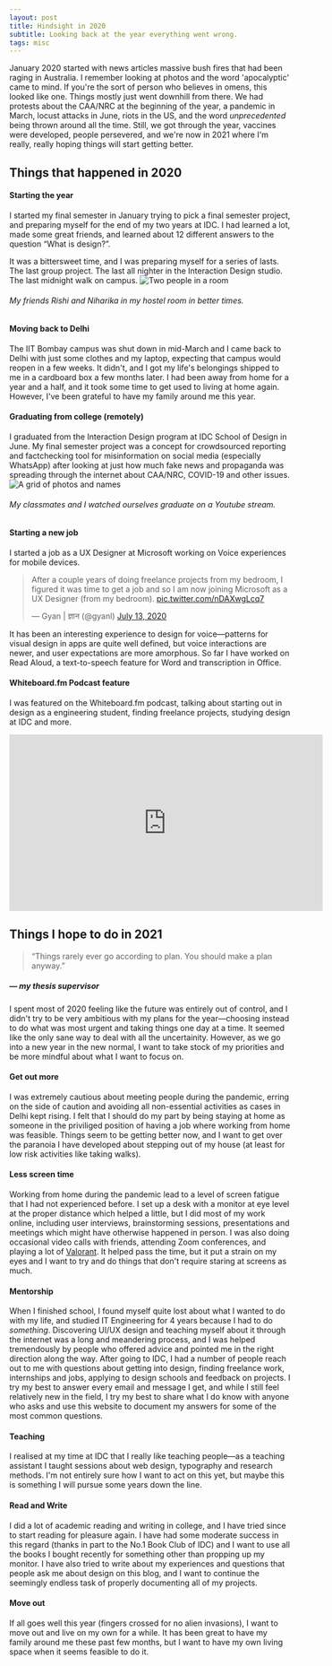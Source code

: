 ```yaml
---
layout: post
title: Hindsight in 2020
subtitle: Looking back at the year everything went wrong.
tags: misc
---
```


January 2020 started with news articles massive bush fires that had been raging in Australia. I remember looking at photos and the word 'apocalyptic' came to mind. If you're the sort of person who believes in omens, this looked like one. Things mostly just went downhill from there. We had protests about the CAA/NRC at the beginning of the year, a pandemic in March, locust attacks in June, riots in the US, and the word *unprecedented* being thrown around all the time. Still, we got through the year, vaccines were developed, people persevered, and we're now in 2021 where I'm really, really hoping things will start getting better. 

## Things that happened in 2020

#### Starting the year
I started my final semester in January trying to pick a final semester project, and preparing myself for the end of my two years at IDC. I had learned a lot, made some great friends, and learned about 12 different answers to the question “What is design?”. 

It was a bittersweet time, and I was preparing myself for a series of lasts. The last group project. The last all nighter in the Interaction Design studio. The last midnight walk on campus.
![Two people in a room](https://gyanl.com/assets/room-c703.jpg)
###### My friends Rishi and Niharika in my hostel room in better times.

#### Moving back to Delhi
The IIT Bombay campus was shut down in mid-March and I came back to Delhi with just some clothes and my laptop, expecting that campus would reopen in a few weeks. It didn't, and I got my life's belongings shipped to me in a cardboard box a few months later. I had been away from home for a year and a half, and it took some time to get used to living at home again. However, I've been grateful to have my family around me this year.

#### Graduating from college (remotely)
I graduated from the Interaction Design program at IDC School of Design in June. My final semester project was a concept for crowdsourced reporting and factchecking tool for misinformation on social media (especially WhatsApp) after looking at just how much fake news and propaganda was spreading through the internet about CAA/NRC, COVID-19 and other issues.
![A grid of photos and names](https://gyanl.com/assets/graduation.jpg)
###### My classmates and I watched ourselves graduate on a Youtube stream.

#### Starting a new job
I started a job as a UX Designer at Microsoft working on Voice experiences for mobile devices.
<blockquote class="twitter-tweet"><p lang="en" dir="ltr">After a couple years of doing freelance projects from my bedroom, I figured it was time to get a job and so I am now joining Microsoft as a UX Designer (from my bedroom). <a href="https://t.co/nDAXwgLcq7">pic.twitter.com/nDAXwgLcq7</a></p>&mdash; Gyan | ज्ञान (@gyanl) <a href="https://twitter.com/gyanl/status/1282568148286238720?ref_src=twsrc%5Etfw">July 13, 2020</a></blockquote> <script async src="https://platform.twitter.com/widgets.js" charset="utf-8"></script>

It has been an interesting experience to design for voice—patterns for visual design in apps are quite well defined, but voice interactions are newer, and user expectations are more amorphous. So far I have worked on Read Aloud, a text-to-speech feature for Word and transcription in Office.

#### Whiteboard.fm Podcast feature
I was featured on the Whiteboard.fm podcast, talking about starting out in design as a engineering student, finding freelance projects, studying design at IDC and more. 
<iframe width="560" height="315" src="https://www.youtube.com/embed/Eu2xeUQPEcs" frameborder="0" allow="accelerometer; autoplay; clipboard-write; encrypted-media; gyroscope; picture-in-picture" allowfullscreen></iframe>

## Things I hope to do in 2021
> “Things rarely ever go according to plan. You should make a plan anyway.”
##### — my thesis supervisor

I spent most of 2020 feeling like the future was entirely out of control, and I didn't try to be very ambitious with my plans for the year—choosing instead to do what was most urgent and taking things one day at a time. It seemed like the only sane way to deal with all the uncertainity. However, as we go into a new year in the new normal, I want to take stock of my priorities and be more mindful about what I want to focus on.

#### Get out more
I was extremely cautious about meeting people during the pandemic, erring on the side of caution and avoiding all non-essential activities as cases in Delhi kept rising. I felt that I should do my part by being staying at home as someone in the priviliged position of having a job where working from home was feasible. Things seem to be getting better now, and I want to get over the paranoia I have developed about stepping out of my house (at least for low risk activities like taking walks).

#### Less screen time
Working from home during the pandemic lead to a level of screen fatigue that I had not experienced before. I set up a desk with a monitor at eye level at the proper distance which helped a little, but I did most of my work online, including user interviews, brainstorming sessions, presentations and meetings which might have otherwise happened in person. I was also doing occasional video calls with friends, attending Zoom conferences, and playing a lot of [Valorant](https://playvalorant.com/). It helped pass the time, but it put a strain on my eyes and I want to try and do things that don't require staring at screens as much.

#### Mentorship
When I finished school, I found myself quite lost about what I wanted to do with my life, and studied IT Engineering for 4 years because I had to do *something*. Discovering UI/UX design and teaching myself about it through the internet was a long and meandering process, and I was helped tremendously by people who offered advice and pointed me in the right direction along the way. After going to IDC, I had a number of people reach out to me with questions about getting into design, finding freelance work, internships and jobs, applying to design schools and feedback on projects. I try my best to answer every email and message I get, and while I still feel relatively new in the field, I try my best to share what I do know with anyone who asks and use this website to document my answers for some of the most common questions. 

#### Teaching
I realised at my time at IDC that I really like teaching people—as a teaching assistant I taught sessions about web design, typography and research methods. I'm not entirely sure how I want to act on this yet, but maybe this is something I will pursue some years down the line.

#### Read and Write
I did a lot of academic reading and writing in college, and I have tried since to start reading for pleasure again. I have had some moderate success in this regard (thanks in part to the No.1 Book Club of IDC) and I want to use all the books I bought recently for something other than propping up my monitor. I have also tried to write about my experiences and questions that people ask me about design on this blog, and I want to continue the seemingly endless task of properly documenting all of my projects.

#### Move out
If all goes well this year (fingers crossed for no alien invasions), I want to move out and live on my own for a while. It has been great to have my family around me these past few months, but I want to have my own living space when it seems feasible to do it.